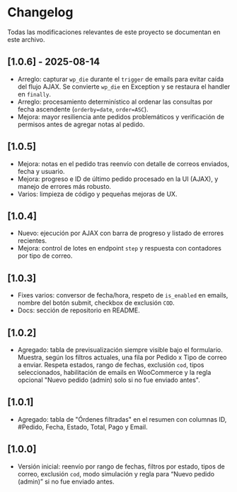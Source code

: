 # Changelog

Todas las modificaciones relevantes de este proyecto se documentan en este archivo.

## [1.0.6] - 2025-08-14

- Arreglo: capturar `wp_die` durante el `trigger` de emails para evitar caída del flujo AJAX. Se convierte `wp_die` en Exception y se restaura el handler en `finally`.
- Arreglo: procesamiento determinístico al ordenar las consultas por fecha ascendente (`orderby=date`, `order=ASC`).
- Mejora: mayor resiliencia ante pedidos problemáticos y verificación de permisos antes de agregar notas al pedido.

## [1.0.5]

- Mejora: notas en el pedido tras reenvío con detalle de correos enviados, fecha y usuario.
- Mejora: progreso e ID de último pedido procesado en la UI (AJAX), y manejo de errores más robusto.
- Varios: limpieza de código y pequeñas mejoras de UX.

## [1.0.4]

- Nuevo: ejecución por AJAX con barra de progreso y listado de errores recientes.
- Mejora: control de lotes en endpoint `step` y respuesta con contadores por tipo de correo.

## [1.0.3]

- Fixes varios: conversor de fecha/hora, respeto de `is_enabled` en emails, nombre del botón submit, checkbox de exclusión `COD`.
- Docs: sección de repositorio en README.

## [1.0.2]

- Agregado: tabla de previsualización siempre visible bajo el formulario. Muestra, según los filtros actuales, una fila por Pedido x Tipo de correo a enviar. Respeta estados, rango de fechas, exclusión `cod`, tipos seleccionados, habilitación de emails en WooCommerce y la regla opcional "Nuevo pedido (admin) solo si no fue enviado antes".

## [1.0.1]

- Agregado: tabla de "Órdenes filtradas" en el resumen con columnas ID, #Pedido, Fecha, Estado, Total, Pago y Email.

## [1.0.0]

- Versión inicial: reenvío por rango de fechas, filtros por estado, tipos de correo, exclusión `cod`, modo simulación y regla para “Nuevo pedido (admin)” si no fue enviado antes.

